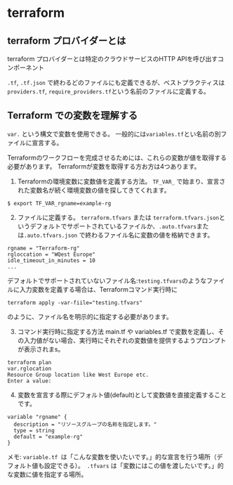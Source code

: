 # terraform

## terraform プロバイダーとは
terraform プロバイダーとは特定のクラウドサービスのHTTP APIを呼び出すコンポーネント

`.tf`, `.tf.json` で終わるどのファイルにも定義できるが、ベストプラクティスは`providers.tf`, `require_providers.tf`という名前のファイルに定義する。

## Terraform での変数を理解する
`var.` という構文で変数を使用できる。 
一般的には`variables.tf`とい名前の別ファイルに宣言する。

Terraformのワークフローを完成させるためには、これらの変数が値を取得する必要があります。
Terraformが変数を取得する方お方は4つあります。

1. Terraformの環境変数に変数値を定義する方法。
`TF_VAR_` で始まり、宣言された変数名が続く環境変数の値を探してきてくれます。
```
$ export TF_VAR_rgname=example-rg
```
2. ファイルに定義する。
`terraform.tfvars` または `terraform.tfvars.json`というデフォルトでサポートされているファイルか、`.auto.tfvars`または`.auto.tfvars.json` で終わるファイル名に変数の値を格納できます。

```.tf: terraform.tfvars
rgname = "Terraform-rg"
rgloccation = "WQest Europe"
idle_timeout_in_minutes = 10
...
```

デフォルトでサポートされていないファイル名:`testing.tfvars`のようなファイルに入力変数を定義する場合は、Terraformコマンド実行時に 
```
terraform apply -var-fiile="testing.tfvars"
```
のように、ファイル名を明示的に指定する必要があります。

3. コマンド実行時に指定する方法
main.tf や variables.tf で変数を定義し、その入力値がない場合、実行時にそれぞれの変数値を提供するようプロンプトが表示されまs。
```
terraform plan
var.rglocation
Resource Group location like West Europe etc.
Enter a value:
```

4.  変数を宣言する際にデフォルト値(default)として変数値を直接定義することです。
```
variable "rgname" {
  description = "リソースグループの名称を指定します。"
  type = string
  default = "example-rg"
}
```

メモ:
  `variable.tf `は「こんな変数を使いたいです。」的な宣言を行う場所（デフォルト値も設定できる）。　`.tfvars` は「変数にはこの値を渡したいです。」的な変数に値を指定する場所。

